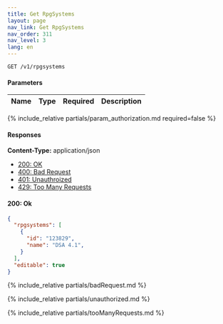 ```yaml
---
title: Get RpgSystems
layout: page
nav_link: Get RpgSystems
nav_order: 311
nav_level: 3
lang: en
---
```


```
GET /v1/rpgsystems
```

#### Parameters

| Name | Type  | Required | Description |
|:--------------|:--------|:----------:|:----------------------------------------------------------------------------------|
{% include_relative partials/param_authorization.md required=false %}

#### Responses
**Content-Type:** application/json
- [200: OK](#200-ok)
- [400: Bad Request](#400-bad-request)
- [401: Unauthroized](#401-unauthorized)
- [429: Too Many Requests](#429-too-many-requests)

#### 200: Ok
```json
{
  "rpgsystems": [
    {
      "id": "123829",
      "name": "DSA 4.1",
    }
  ],
  "editable": true
}
```

{% include_relative partials/badRequest.md %}

{% include_relative partials/unauthorized.md %}

{% include_relative partials/tooManyRequests.md %}
